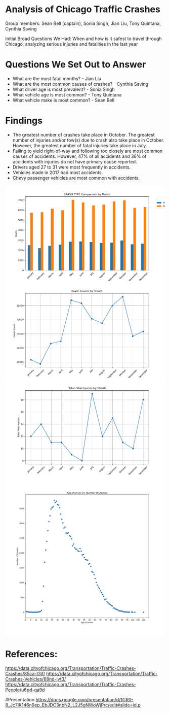 # Analysis of Chicago Traffic Crashes

Group members: Sean Bell (captain), Sonia Singh, Jian Liu, Tony Quintana, Cynthia Saving

Initial Broad Questions We Had: 
When and how is it safest to travel through Chicago, analyzing serious injuries and fatalities in the last year

# Questions We Set Out to Answer

- What are the most fatal months? - Jian Liu
- What are the most common causes of crashes? - Cynthia Saving
- What driver age is most prevalent? - Sonia Singh
- What vehicle age is most common? - Tony Quintana
- What vehicle make is most common? - Sean Bell

# Findings
- The greatest number of crashes take place in October. The greatest number of injuries and/or tow(s) due to crash also take place in October. However, the greatest number of fatal injuries take place in July. 
- Failing to yield right-of-way and following too closely are most common causes of accidents. However, 47% of all accidents and 36% of accidents with injuries do not have primary cause reported.
- Drivers aged 27 to 31 were most frequently in accidents.
- Vehicles made in 2017 had most accidents.
- Chevy passenger vehicles are most common with accidents.

![Crash Type by Month](Images/crash_type_month.png)
![Crash Counts by Month](Images/crash_counts_month.png)
![Fatal Crashes by Month](Images/fatal_month.png)
![Driver Ages](Images/Age_Crashes.png)


# References: 

https://data.cityofchicago.org/Transportation/Traffic-Crashes-Crashes/85ca-t3if/
https://data.cityofchicago.org/Transportation/Traffic-Crashes-Vehicles/68nd-jvt3/
https://data.cityofchicago.org/Transportation/Traffic-Crashes-People/u6pd-qa9d

#Presentation
https://docs.google.com/presentation/d/1GR0-8_Jc7lK146n9ep_EbJDC3nbN2_L2J5gNWoWjPrc/edit#slide=id.p
